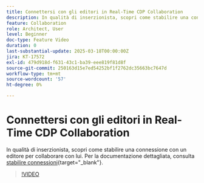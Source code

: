 ```yaml
---
title: Connettersi con gli editori in Real-Time CDP Collaboration
description: In qualità di inserzionista, scopri come stabilire una connessione con un editore per collaborare con lui.
feature: Collaboration
role: Architect, User
level: Beginner
doc-type: Feature Video
duration: 0
last-substantial-update: 2025-03-18T00:00:00Z
jira: KT-17572
exl-id: 479d918d-f631-43c1-ba39-eee819f81d8f
source-git-commit: 250163d15e7ed54252bf1f2762dc35663bc7647d
workflow-type: tm+mt
source-wordcount: '57'
ht-degree: 0%

---
```


# Connettersi con gli editori in Real-Time CDP Collaboration

In qualità di inserzionista, scopri come stabilire una connessione con un editore per collaborare con lui. Per la documentazione dettagliata, consulta [stabilire connessioni](https://experienceleague.adobe.com/en/docs/real-time-cdp-collaboration/using/connect/establishing-connections){target="_blank"}.

>[!VIDEO](https://video.tv.adobe.com/v/3452218/?learn=on&enablevpops)
